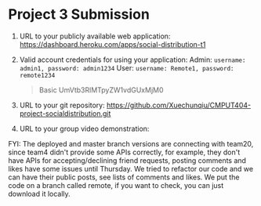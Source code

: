 # Project 3 Submission

1. URL to your publicly available web application:
   https://dashboard.heroku.com/apps/social-distribution-t1

2. Valid account credentials for using your application:
   Admin:
   `username: admin1, password: admin1234`
   User:
   `username: Remote1, password: remote1234`

   > Basic UmVtb3RlMTpyZW1vdGUxMjM0

3. URL to your git repository:
   https://github.com/Xuechunqiu/CMPUT404-project-socialdistribution.git

4. URL to your group video demonstration:

FYI: The deployed and master branch versions are connecting with team20, since team4 didn't provide some APIs correctly, for example, they don't have APIs for accepting/declining friend requests, posting comments and likes have some issues until Thursday. We tried to refactor our code and we can have their public posts, see lists of comments and likes. We put the code on a branch called remote, if you want to check, you can just download it locally.

